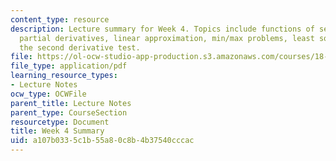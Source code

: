 ```yaml
---
content_type: resource
description: Lecture summary for Week 4. Topics include functions of several variables,
  partial derivatives, linear approximation, min/max problems, least squares, and
  the second derivative test.
file: https://ol-ocw-studio-app-production.s3.amazonaws.com/courses/18-02-multivariable-calculus-fall-2007/a107b0335c1b55a80c8b4b37540cccac_lec_week4.pdf
file_type: application/pdf
learning_resource_types:
- Lecture Notes
ocw_type: OCWFile
parent_title: Lecture Notes
parent_type: CourseSection
resourcetype: Document
title: Week 4 Summary
uid: a107b033-5c1b-55a8-0c8b-4b37540cccac
---
```

